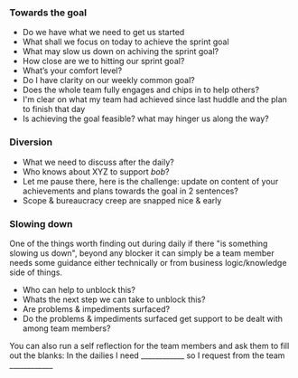 ### Towards the goal

* Do we have what we need to get us started
* What shall we focus on today to achieve the sprint goal
* What may slow us down on achiving the sprint goal?
* How close are we to hitting our sprint goal? 
* What’s your comfort level?
* Do I have clarity on our weekly common goal?
* Does the whole team fully engages and chips in to help others?
* I'm clear on what my team had achieved since last huddle and the plan to finish that day
* Is achieving the goal feasible? what may hinger us along the way?


### Diversion
* What we need to discuss after the daily?
* Who knows about XYZ to support *bob*?
* Let me pause there, here is the challenge: update on content of your achievements and plans towards the goal in 2 sentences?
* Scope & bureaucracy creep are snapped nice & early

### Slowing down
One of the things worth finding out during daily if there "is something slowing us down", beyond any blocker it can simply be a team member needs some guidance either technically or from business logic/knowledge side of things.
* Who can help to unblock this?
* Whats the next step we can take to unblock this?
* Are problems & impediments surfaced?
* Do the problems & impediments surfaced get support to be dealt with among team members?

You can also run a self reflection for the team members and ask them to fill out the blanks: 
In the dailies I need ____________ so I request from the team ____________
